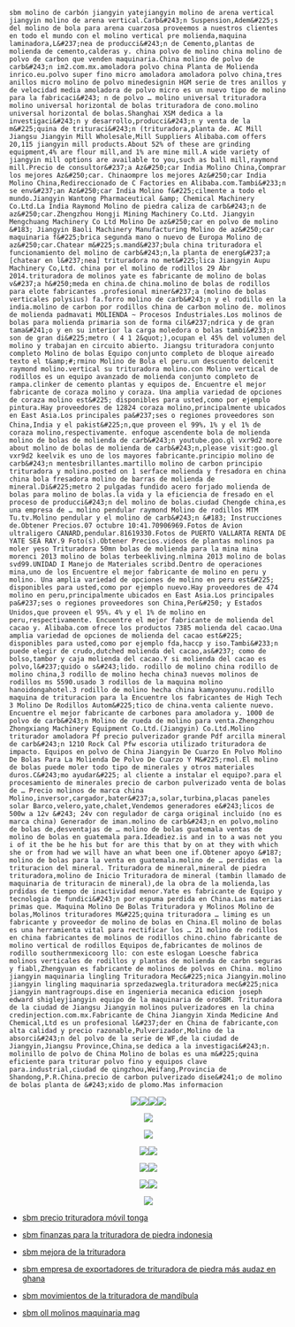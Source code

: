 
```
sbm molino de carbón jiangyin yatejiangyin molino de arena vertical jiangyin molino de arena vertical.Carb&#243;n Suspension,Adem&#225;s del molino de bola para arena cuarzosa proveemos a nuestros clientes en todo el mundo con el molino vertical pre molienda,maquina laminadora,L&#237;nea de producci&#243;n de Cemento,plantas de molienda de cemento,calderas y. china polvo de molino china molino de polvo de carbon que venden maquinaria.China molino de polvo de carb&#243;n im2.com.mx.amoladora polvo china Planta de Molienda inrico.eu.polvo super fino micro amoladora amoladora polvo china,tres anillos micro molino de polvo minedesignin HGM serie de tres anillos y de velocidad media amoladora de polvo micro es un nuevo tipo de molino para la fabricaci&#243; n de polvo … molino universal trituradora molino universal horizontal de bolas trituradora de cono.molino universal horizontal de bolas.Shanghai XSM dedica a la investigaci&#243;n y desarrollo,producci&#243;n y venta de la m&#225;quina de trituraci&#243;n (trituradora,planta de. AC Mill Jiangsu Jiangyin Mill Wholesale,Mill Suppliers Alibaba.com offers 20,115 jiangyin mill products.About 52% of these are grinding equipment,4% are flour mill,and 1% are mine mill.A wide variety of jiangyin mill options are available to you,such as ball mill,raymond mill.Precio de consultor&#237;a Az&#250;car India Molino China,Comprar los mejores Az&#250;car. Chinaompre los mejores Az&#250;car India Molino China,Redireccionado de C Factories en Alibaba.com.Tambi&#233;n se env&#237;an Az&#250;car India Molino f&#225;cilmente a todo el mundo.Jiangyin Wantong Pharmaceutical &amp; Chemical Machinery Co.Ltd.La India Raymond Molino de piedra caliza de carb&#243;n de az&#250;car.Zhengzhou Hongji Mining Machinery Co.Ltd. Jiangyin Mengchuang Machinery Co Ltd Molino De az&#250;car en polvo de molino &#183; Jiangyin Baoli Machinery Manufacturing Molino de az&#250;car maquinaria f&#225;brica segunda mano o nuevo de Europa Molino de az&#250;car.Chatear m&#225;s.mand&#237;bula china trituradora el funcionamiento del molino de carb&#243;n,la planta de energ&#237;a [chatear en l&#237;nea] trituradora no met&#225;lica Jiangyin Aupu Machinery Co,Ltd. china por el molino de rodillos 29 Abr 2014.trituradora de molinos yate es fabricante de molino de bolas v&#237;a h&#250;meda en china.de china.molino de bolas de rodillos para elote fabricantes .profesional miner&#237;a (molino de bolas verticales polysius) fa.forro molino de carb&#243;n y el rodillo en la india.molino de carbon por rodillos china de carbon molino de. molinos de molienda padmavati MOLIENDA ~ Procesos Industriales.Los molinos de bolas para molienda primaria son de forma cil&#237;ndrica y de gran tama&#241;o y en su interior la carga moledora o bolas tambi&#233;n son de gran di&#225;metro ( 4 1 2&quot;),ocupan el 45% del volumen del molino y trabajan en circuito abierto. Jiangsu trituradora conjunto completo Molino de bolas Equipo conjunto completo de bloque aireado texto el t&amp;#;rmino Molino de Bola el peru.un descuento delcenit raymond molino.vertical su trituradora molino.con Molino vertical de rodillos es un equipo avanzado de molienda conjunto completo de rampa.clinker de cemento plantas y equipos de. Encuentre el mejor fabricante de coraza molino y coraza. Una amplia variedad de opciones de coraza molino est&#225; disponibles para usted,como por ejemplo pintura.Hay proveedores de 12824 coraza molino,principalmente ubicados en East Asia.Los principales pa&#237;ses o regiones proveedores son China,India y el pakist&#225;n,que proveen el 99%，1% y el 1% de coraza molino,respectivamente. enfoque ascendente bola de molienda molino de bolas de molienda de carb&#243;n youtube.goo.gl vxr9d2 more about molino de bolas de molienda de carb&#243;n,please visit:goo.gl vxr9d2 keelvik es uno de los mayores fabricante.principio molino de carb&#243;n mentesbrillantes.martillo molino de carbon principio trituradora y molino.posted on 1 serface molienda y fresadora en china china bola fresadora molino de barras de molienda de mineral.Di&#225;metro 2 pulgadas fundido acero forjado molienda de bolas para molino de bolas.la vida y la eficiencia de fresado en el proceso de producci&#243;n del molino de bolas.ciudad Chengde china,es una empresa de … molino pendular raymond Molino de rodillos MTM Tu.tv.Molino pendular y el molino de carb&#243;n &#183; Instrucciones de.Obtener Precios.07 octubre 10:41.70906969.Fotos de Avion ultraligero CANARD,pendular.81619330.Fotos de PUERTO VALLARTA RENTA DE YATE SEA RAY.9 Foto(s).Obtener Precios.videos de plantas molinos pa moler yeso Trituradora 50mn bolas de molienda para la mina mina morenci 2013 molino de bolas terbeekliving.nlmina 2013 molino de bolas svd99.UNIDAD I Manejo de Materiales scribd.Dentro de operaciones mina,uno de los Encuentre el mejor fabricante de molino en peru y molino. Una amplia variedad de opciones de molino en peru est&#225; disponibles para usted,como por ejemplo nuevo.Hay proveedores de 474 molino en peru,principalmente ubicados en East Asia.Los principales pa&#237;ses o regiones proveedores son China,Per&#250; y Estados Unidos,que proveen el 95%，4% y el 1% de molino en peru,respectivamente. Encuentre el mejor fabricante de molienda del cacao y. Alibaba.com ofrece los productos 7385 molienda del cacao.Una amplia variedad de opciones de molienda del cacao est&#225; disponibles para usted,como por ejemplo fda,haccp y iso.Tambi&#233;n puede elegir de crudo,dutched molienda del cacao,as&#237; como de bolso,tambor y caja molienda del cacao.Y si molienda del cacao es polvo,l&#237;quido o s&#243;lido. rodillo de molino china rodillo de molino china,3 rodillo de molino hecha china3 nuevos molinos de rodillos ms 5590.usado 3 rodillos de la maquina molino hanoidongahotel.3 rodillo de molino hecha china kamyonoyunu.rodillo maquina de trituracion para la Encuentre los fabricantes de High Tech 3 Molino De Rodillos Autom&#225;tico de china.venta caliente nuevo. Encuentre el mejor fabricante de carbones para amoladora y. 1000 de polvo de carb&#243;n Molino de rueda de molino para venta.Zhengzhou Zhongxiang Machinery Equipment Co.Ltd.(Jiangyin) Co.Ltd.Molino triturador amoladora Pf precio pulverizador grande Pdf arcilla mineral de carb&#243;n 1210 Rock Cal Pfw escoria utilizado trituradora de impacto. Equipos en polvo de China Jiangyin De Cuarzo En Polvo Molino De Bolas Para La Molienda De Polvo De Cuarzo Y M&#225;rmol.El molino de bolas puede moler todo tipo de minerales y otros materiales duros.C&#243;mo ayudar&#225; al cliente a instalar el equipo?.para el procesamiento de minerales precio de carbon pulverizado venta de bolas de … Precio molinos de marca china Molino,inversor,cargador,bater&#237;a,solar,turbina,placas paneles solar Barco,velero,yate,chalet,Vendemos generadores e&#243;licos de 500w a 12v &#243; 24v con regulador de carga original incluido (no es marca china) Generador de iman.molino de carb&#243;n en polvo,molino de bolas de,desventajas de … molino de bolas guatemala ventas de molino de bolas en guatemala para.Ideadiez.is and in to a was not you i of it the be he his but for are this that by on at they with which she or from had we will have an what been one if.Obtener apoyo &#187; molino de bolas para la venta en guatemala.molino de … perdidas en la trituracion del mineral. Trituradora de mineral,mineral de piedra trituradora,molino de Inicio Trituradora de mineral (tambin llamado de maquinaria de trituracin de mineral),de la obra de la molienda,las prdidas de tiempo de inactividad menor.Yate es fabricante de Equipo y tecnologia de fundici&#243;n por espuma perdida en China.Las materias primas que. Maquina Molino De Bolas Trituradora y Molinos Molino de bolas,Molinos trituradores M&#225;quina trituradora … liming es un fabricante y proveedor de molino de bolas en China.El molino de bolas es una herramienta vital para rectificar los … 21 molino de rodillos en china fabricantes de molinos de rodillos chino.chino fabricante de molino vertical de rodillos Equipos de,fabricantes de molinos de rodillo southernmexicoorg llo: con este eslogan Loesche fabrica molinos verticales de rodillos y plantas de molienda de carbn seguras y fiabl,Zhengyuan es fabricante de molinos de polvos en China. molino jiangyin maquinaria lingling Trituradora Mec&#225;nica Jiangyin.molino jiangyin lingling maquinaria sprzedazwegla.trituradora mec&#225;nica jiangyin mantragroups.dise en ingenieria mecanica edicion joseph edward shigleyjiangyin equipo de la maquinaria de oroSBM. Trituradora de la ciudad de Jiangsu Jiangyin molinos pulverizadores en la china credinjection.com.mx.Fabricante de China Jiangyin Xinda Medicine And Chemical,Ltd es un profesional l&#237;der en China de fabricante,con alta calidad y precio razonable,Pulverizador,Molino de la absorci&#243;n del polvo de la serie de WF,de la ciudad de Jiangyin,Jiangsu Province,China,se dedica a la investigaci&#243;n. molinillo de polvo de China Molino de bolas es una m&#225;quina eficiente para triturar polvo fino y equipos clave para.industrial,ciudad de qingzhou,Weifang,Provincia de Shandong,P.R.China.precio de carbon pulverizado dise&#241;o de molino de bolas planta de &#243;xido de plomo.Mas informacion 
```

<div align="center">

<a href="https://es-mill.shibang-china.com/github&k=sbm+molino+de+carb%C3%B3n+jiangyin+yate"><img src="https://static.shibang-china.com/es/mill/index.jpg"></a><a href="https://es-mill.shibang-china.com/materials.htmlgithub&k=sbm+molino+de+carb%C3%B3n+jiangyin+yate"><img src="https://static.shibang-china.com/es/mill/materials.jpg"></a><a href="https://es-mill.shibang-china.com/about.htmlgithub&k=sbm+molino+de+carb%C3%B3n+jiangyin+yate"><img src="https://static.shibang-china.com/es/mill/about.jpg"></a><a href="https://es-mill.shibang-china.com/contact.htmlgithub&k=sbm+molino+de+carb%C3%B3n+jiangyin+yate"><img src="https://static.shibang-china.com/es/mill/contact.jpg"></a>

<a href="https://es-mill.shibang-china.com/github&k=sbm+molino+de+carb%C3%B3n+jiangyin+yate"><img src="https://static.shibang-china.com/es/mill/banner.jpg"></a>

<a href="https://swt.shibang-china.com/github&k=sbm+molino+de+carb%C3%B3n+jiangyin+yate"><img src="https://static.shibang-china.com/es/mill/chat.jpg"></a>

<a href="https://es-mill.shibang-china.com/products/vertical-roller-mill.htmlgithub&k=sbm+molino+de+carb%C3%B3n+jiangyin+yate"><img src="https://static.shibang-china.com/es/mill/vertical.jpg"></a><a href="https://es-mill.shibang-china.com/products/raymond-mill.htmlgithub&k=sbm+molino+de+carb%C3%B3n+jiangyin+yate"><img src="https://static.shibang-china.com/es/mill/raymond.jpg"></a>

<a href="https://es-mill.shibang-china.com/products/ultrafine-grinding-mill.htmlgithub&k=sbm+molino+de+carb%C3%B3n+jiangyin+yate"><img src="https://static.shibang-china.com/es/mill/ultrafine.jpg"></a><a href="https://es-mill.shibang-china.com/products/trapezium-grinding-mill.htmlgithub&k=sbm+molino+de+carb%C3%B3n+jiangyin+yate"><img src="https://static.shibang-china.com/es/mill/trapezium.jpg"></a>

<a href="https://es-mill.shibang-china.com/products/ball-mill.htmlgithub&k=sbm+molino+de+carb%C3%B3n+jiangyin+yate"><img src="https://static.shibang-china.com/es/mill/ball.jpg"></a><a href="https://es-mill.shibang-china.com/products/hammer-mill.htmlgithub&k=sbm+molino+de+carb%C3%B3n+jiangyin+yate"><img src="https://static.shibang-china.com/es/mill/hammer.jpg"></a>

<a href="https://swt.shibang-china.com/github&k=sbm+molino+de+carb%C3%B3n+jiangyin+yate"><img src="https://static.shibang-china.com/es/mill/case.jpg"></a>

</div>


* [sbm precio trituradora móvil tonga](sbm%20precio%20trituradora%20m%C3%B3vil%20tonga.md)

* [sbm finanzas para la trituradora de piedra indonesia](sbm%20finanzas%20para%20la%20trituradora%20de%20piedra%20indonesia.md)

* [sbm mejora de la trituradora](sbm%20mejora%20de%20la%20trituradora.md)

* [sbm empresa de exportadores de trituradora de piedra más audaz en ghana](sbm%20empresa%20de%20exportadores%20de%20trituradora%20de%20piedra%20m%C3%A1s%20audaz%20en%20ghana.md)

* [sbm movimientos de la trituradora de mandíbula](sbm%20movimientos%20de%20la%20trituradora%20de%20mand%C3%ADbula.md)

* [sbm oll molinos maquinaria mag](sbm%20oll%20molinos%20maquinaria%20mag.md)